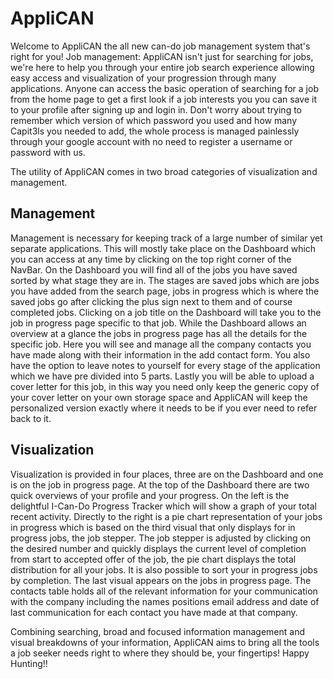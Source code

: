 # AppliCAN

Welcome to AppliCAN the all new can-do job management system that's right for you! Job management: AppliCAN isn't just for searching for jobs, we're here to help you through your entire job search experience allowing easy access and visualization of your progression through many applications. Anyone can access the basic operation of searching for a job from the home page to get a first look if a job interests you you can save it to your profile after signing up and login in. Don't worry about trying to remember which version of which password you used and how many Capit3ls you needed to add, the whole process is managed painlessly through your google account with no need to register a username or password with us.

The utility of AppliCAN comes in two broad categories of visualization and management.

## Management
Management is necessary for keeping track of a large number of similar yet separate applications. This will mostly take place on the Dashboard which you can access at any time by clicking on the top right corner of the NavBar. On the Dashboard you will find all of the jobs you have saved sorted by what stage they are in. The stages are saved jobs which are jobs you have added from the search page, jobs in progress which is where the saved jobs go after clicking the plus sign next to them and of course completed jobs. Clicking on a job title on the Dashboard will take you to the job in progress page specific to that job. While the Dashboard allows an overview at a glance the jobs in progress page has all the details for the specific job. Here you will see and manage all the company contacts you have made along with their information in the add contact form. You also have the option to leave notes to yourself for every stage of the application which we have pre divided into 5 parts. Lastly you will be able to upload a cover letter for this job, in this way you need only keep the generic copy of your cover letter on your own storage space and AppliCAN will keep the personalized version exactly where it needs to be if you ever need to refer back to it.

## Visualization
Visualization is provided in four places, three are on the Dashboard and one is on the job in progress page. At the top of the Dashboard there are two quick overviews of your profile and your progress. On the left is the delightful I-Can-Do Progress Tracker which will show a graph of your total recent activity. Directly to the right is a pie chart representation of your jobs in progress which is based on the third visual that only displays for in progress jobs, the job stepper. The job stepper is adjusted by clicking on the desired number and quickly displays the current level of completion from start to accepted offer of the job, the pie chart displays the total distribution for all your jobs. It is also possible to sort your in progress jobs by completion. The last visual appears on the jobs in progress page. The contacts table holds all of the relevant information for your communication with the company including the names positions email address and date of last communication for each contact you have made at that company.

Combining searching, broad and focused information management and visual breakdowns of your information, AppliCAN aims to bring all the tools a job seeker needs right to where they should be, your fingertips! Happy Hunting!!
